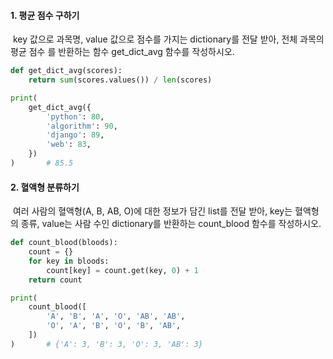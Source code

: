 #### 1. 평균 점수 구하기

​	key 값으로 과목명, value 값으로 점수를 가지는 dictionary를 전달 받아, 전체 과목의 평균 점수	를 반환하는 함수 get_dict_avg 함수를 작성하시오.

```python
def get_dict_avg(scores):
    return sum(scores.values()) / len(scores)

print(
    get_dict_avg({
        'python': 80,
        'algorithm': 90,
        'django': 89,
        'web': 83,
    })
)		# 85.5
```



#### 2. 혈액형 분류하기

​	여러 사람의 혈액형(A, B, AB, O)에 대한 정보가 담긴 list를 전달 받아, key는 혈액형의 종류,  value는 사람 수인 dictionary를 반환하는 count_blood 함수를 작성하시오.

```python
def count_blood(bloods):
    count = {}
    for key in bloods:
        count[key] = count.get(key, 0) + 1
    return count

print(
    count_blood([
        'A', 'B', 'A', 'O', 'AB', 'AB',
        'O', 'A', 'B', 'O', 'B', 'AB',
    ])
)		# {'A': 3, 'B': 3, 'O': 3, 'AB': 3}
```

